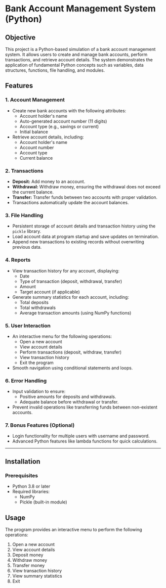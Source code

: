 # Bank Account Management System (Python)

## Objective  
This project is a Python-based simulation of a bank account management system. It allows users to create and manage bank accounts, perform transactions, and retrieve account details. The system demonstrates the application of fundamental Python concepts such as variables, data structures, functions, file handling, and modules.  

## Features  

### 1. Account Management  
- Create new bank accounts with the following attributes:  
  - Account holder's name  
  - Auto-generated account number (11 digits)  
  - Account type (e.g., savings or current)  
  - Initial balance  
- Retrieve account details, including:  
  - Account holder's name  
  - Account number  
  - Account type  
  - Current balance  

### 2. Transactions  
- **Deposit:** Add money to an account.  
- **Withdrawal:** Withdraw money, ensuring the withdrawal does not exceed the current balance.  
- **Transfer:** Transfer funds between two accounts with proper validation.  
- Transactions automatically update the account balances.  

### 3. File Handling  
- Persistent storage of account details and transaction history using the `pickle` library.  
- Load account data at program startup and save updates on termination.  
- Append new transactions to existing records without overwriting previous data.  

### 4. Reports  
- View transaction history for any account, displaying:  
  - Date  
  - Type of transaction (deposit, withdrawal, transfer)  
  - Amount  
  - Target account (if applicable)  
- Generate summary statistics for each account, including:  
  - Total deposits  
  - Total withdrawals  
  - Average transaction amounts (using NumPy functions)  

### 5. User Interaction  
- An interactive menu for the following operations:  
  - Open a new account  
  - View account details  
  - Perform transactions (deposit, withdraw, transfer)  
  - View transaction history  
  - Exit the program  
- Smooth navigation using conditional statements and loops.  

### 6. Error Handling  
- Input validation to ensure:  
  - Positive amounts for deposits and withdrawals.  
  - Adequate balance before withdrawal or transfer.  
- Prevent invalid operations like transferring funds between non-existent accounts.  

### 7. Bonus Features (Optional)  
- Login functionality for multiple users with username and password.  
- Advanced Python features like lambda functions for quick calculations.  

---

## Installation  

### Prerequisites  
- Python 3.8 or later  
- Required libraries:  
  - NumPy  
  - Pickle (built-in module)
 
## Usage  

The program provides an interactive menu to perform the following operations:  
1. Open a new account  
2. View account details  
3. Deposit money  
4. Withdraw money  
5. Transfer money  
6. View transaction history  
7. View summary statistics  
8. Exit  
